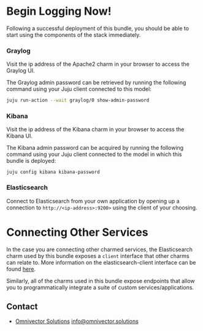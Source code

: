 # Begin Logging Now!
Following a successful deployment of this bundle, you should be able to start using the components of the stack immediately.

### Graylog
Visit the ip address of the Apache2 charm in your browser to access the Graylog UI.

The Graylog admin password can be retrieved by running the following command using your Juju client connected to this model:

```bash
juju run-action --wait graylog/0 show-admin-password
```

### Kibana
Visit the ip address of the Kibana charm in your browser to access the Kibana UI.

The Kibana admin password can be acquired by running the following command using your Juju client connected to the model in which this bundle is deployed:
```
juju config kibana kibana-password
```

### Elasticsearch
Connect to Elasticsearch from your own application by opening up a connection to `http://<ip-address>:9200>` using the client of your choosing.

# Connecting Other Services
In the case you are connecting other charmed services, the Elasticsearch charm used by this bundle exposes a `client` interface that other charms can relate to.
More information on the elasticsearch-client interface can be found [here](https://github.com/omnivector-solutions/interface-elasticsearch).

Similarly, all of the charms used in this bundle expose endpoints that allow you to programmatically integrate a suite of custom services/applications.


## Contact
* [Omnivector Solutions](https://www.omnivector.solutions) <info@omnivector.solutions>

